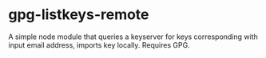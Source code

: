 # gpg-listkeys-remote
A simple node module that queries a keyserver for keys corresponding with input email address, imports key locally. Requires GPG.
